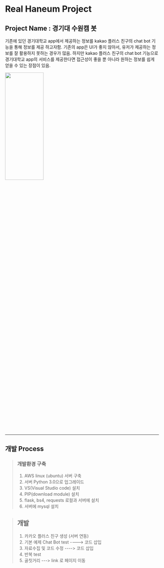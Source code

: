 # Real Haneum Project


## Project Name : 경기대 수원캠 봇


기존에 있던 경기대학교 app에서 제공하는 정보를 kakao 플러스 친구의 chat bot 기능을 통해 정보를 제공 하고자함. 기존의 app은 UI가 좋지 않아서, 유저가 제공하는 정보를 잘 활용하지 못하는 경우가 많음. 하지만 kakao 플러스 친구의 chat bot 기능으로 경기대학교 app의 서비스를 제공한다면 접근성이 좋을 뿐 아니라 원하는 정보를 쉽게 얻을 수 있는 장점이 있음.



<img src="https://user-images.githubusercontent.com/38854188/42523881-81dd7680-845e-11e8-91f1-53535add3b08.jpg" width="50%" height="30%"></img>


***

## 개발 Process

>### 개발환경 구축
>1. AWS linux (ubuntu) 서버 구축
>2. 서버 Python 3.0으로 업그레이드
>3. VS(Visual Studio code) 설치
>4. PIP(download module) 설치
>5. flask, bs4, requests 로컬과 서버에 설치  
>6. 서버에 mysql 설치

>## 개발
>1. 카카오 플러스 친구 생성 (서버 연동)
>2. 기본 예제 Chat Bot test  ----> 코드 삽입
>3. 자료수집 및 코드 수정   ----> 코드 삽입
>4. 반복 test
>5. 골칫거리 ---> link 로 페이지 이동
